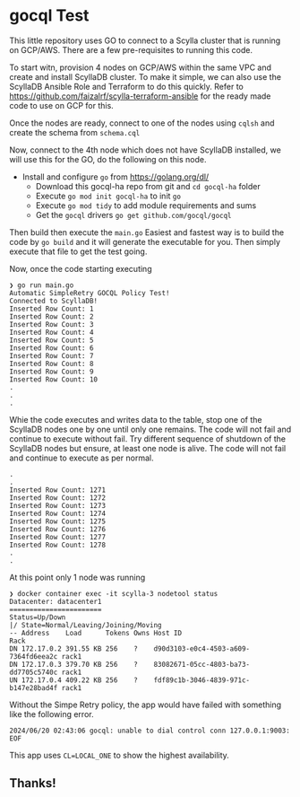 # gocql Test

This little repository uses GO to connect to a Scylla cluster that is running on GCP/AWS. There are a few pre-requisites to running this code.

To start witn, provision 4 nodes on GCP/AWS within the same VPC and create and install ScyllaDB cluster. To make it simple, we can also use the ScyllaDB Ansible Role and Terraform to do this quickly. Refer to <https://github.com/faizalrf/scylla-terraform-ansible> for the ready made code to use on GCP for this.

Once the nodes are ready, connect to one of the nodes using `cqlsh` and create the schema from `schema.cql` 

Now, connect to the 4th node which does not have ScyllaDB installed, we will use this for the GO, do the following on this node.

- Install and configure `go` from <https://golang.org/dl/>
    - Download this gocql-ha repo from git and `cd gocql-ha` folder
    - Execute `go mod init gocql-ha` to init `go`
    - Execute `go mod tidy` to add module requirements and sums
    - Get the `gocql` drivers `go get github.com/gocql/gocql` 

Then build then execute the `main.go` Easiest and fastest way is to build the code by `go build` and it will generate the executable for you. Then simply execute that file to get the test going.

Now, once the code starting executing 

```
❯ go run main.go
Automatic SimpleRetry GOCQL Policy Test!
Connected to ScyllaDB!
Inserted Row Count: 1
Inserted Row Count: 2
Inserted Row Count: 3
Inserted Row Count: 4
Inserted Row Count: 5
Inserted Row Count: 6
Inserted Row Count: 7
Inserted Row Count: 8
Inserted Row Count: 9
Inserted Row Count: 10
.
.
.
```


Whie the code executes and writes data to the table, stop one of the ScyllaDB nodes one by one until only one remains. The code will not fail and continue to execute without fail. Try different sequence of shutdown of the ScyllaDB nodes but ensure, at least one node is alive. The code will not fail and continue to execute as per normal.

```
.
.
Inserted Row Count: 1271
Inserted Row Count: 1272
Inserted Row Count: 1273
Inserted Row Count: 1274
Inserted Row Count: 1275
Inserted Row Count: 1276
Inserted Row Count: 1277
Inserted Row Count: 1278
.
.
```

At this point only 1 node was running

```
❯ docker container exec -it scylla-3 nodetool status
Datacenter: datacenter1
=======================
Status=Up/Down
|/ State=Normal/Leaving/Joining/Moving
-- Address    Load      Tokens Owns Host ID                              Rack
DN 172.17.0.2 391.55 KB 256    ?    d90d3103-e0c4-4503-a609-7364fd6eea2c rack1
DN 172.17.0.3 379.70 KB 256    ?    83082671-05cc-4803-ba73-dd7705c5740c rack1
UN 172.17.0.4 409.22 KB 256    ?    fdf89c1b-3046-4839-971c-b147e28bad4f rack1
```

Without the Simpe Retry policy, the app would have failed with something like the following error.

```
2024/06/20 02:43:06 gocql: unable to dial control conn 127.0.0.1:9003: EOF
```

This app uses `CL=LOCAL_ONE` to show the highest availability.

## Thanks!
